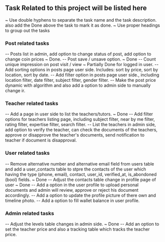 ## Task Related to this project will be listed here
~ Use double hyphens to separate the task name and the task description. also add the Done above the task to mark it as done.
~ Use proper headings to group out the tasks


### Post related tasks
-- Posts list in admin, add option to change status of post, add option to change coin prices ~ Done.
-- Post save / unsave option. ~ Done
-- Count unique impression on post visit / view ~ Partially Done for logged in user.
-- Add sorting options in posts page user side. Includes: sort by price, sort by location, sort by date.
-- Add filter option in posts page user side., including location filter, date filter, subject filter, gender filter.
-- Make the post price dynamic with algorithm and also add a option to admin side to manually change ir. 

### Teacher related tasks
-- Add a page in user side to list the teachers/tutors. ~ Done
-- Add filter options for teachers listing page, including subject filter, near by me filter, rating filter, expertise filter, search filter.
-- List the teachers in admin side, add option to verify the teacher, can check the documents of the teachers, approve or disapprove the teacher's documents, send notification to teacher if document is disapproval.

### User related tasks
-- Remove alternative number and alternative email field from users table and add a user_contacts table to stpre the contacts of the user which having the type (phone, email), contact, user_id, verified_at, is_abondoned (bool) fields. ~ Done
-- Adjust the contacts table change in profile page of user ~ Done
-- Add a option in the user profile to upload personal documents and admin will review, approve or reject his document accordingly.
-- Add a option to update the profile picture of there own and timeline photo.
-- Add a option to fill wallet balance in user profile.

### Admin related tasks
-- Adjust the levels table changes in admin side. ~ Done
-- Add an option to set the teacher price and also a tracking table which tracks the teacher price. 
